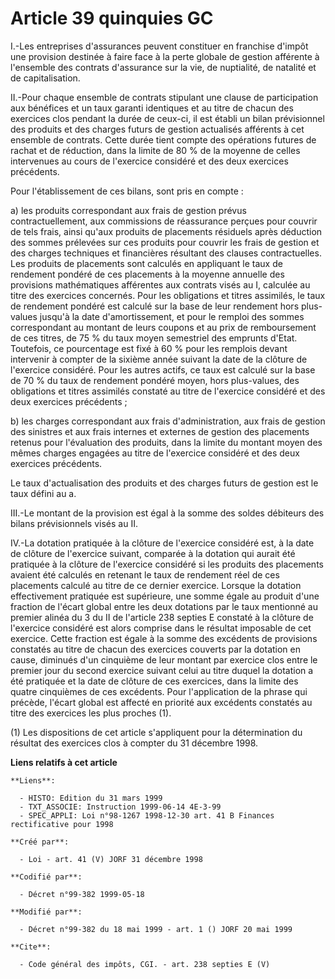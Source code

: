 # Article 39 quinquies GC

I.-Les entreprises d'assurances peuvent constituer en franchise d'impôt une provision destinée à faire face à la perte
globale de gestion afférente à l'ensemble des contrats d'assurance sur la vie, de nuptialité, de natalité et de
capitalisation. 

II.-Pour chaque ensemble de contrats stipulant une clause de participation aux bénéfices et un taux garanti identiques et au
titre de chacun des exercices clos pendant la durée de ceux-ci, il est établi un bilan prévisionnel des produits et des
charges futurs de gestion actualisés afférents à cet ensemble de contrats. Cette durée tient compte des opérations futures de
rachat et de réduction, dans la limite de 80 % de la moyenne de celles intervenues au cours de l'exercice considéré et des
deux exercices précédents. 

Pour l'établissement de ces bilans, sont pris en compte : 

a) les produits correspondant aux frais de gestion prévus contractuellement, aux commissions de réassurance perçues pour
couvrir de tels frais, ainsi qu'aux produits de placements résiduels après déduction des sommes prélevées sur ces produits
pour couvrir les frais de gestion et des charges techniques et financières résultant des clauses contractuelles. Les produits
de placements sont calculés en appliquant le taux de rendement pondéré de ces placements à la moyenne annuelle des provisions
mathématiques afférentes aux contrats visés au I, calculée au titre des exercices concernés. Pour les obligations et titres
assimilés, le taux de rendement pondéré est calculé sur la base de leur rendement hors plus-values jusqu'à la date
d'amortissement, et pour le remploi des sommes correspondant au montant de leurs coupons et au prix de remboursement de ces
titres, de 75 % du taux moyen semestriel des emprunts d'Etat. Toutefois, ce pourcentage est fixé à 60 % pour les remplois
devant intervenir à compter de la sixième année suivant la date de la clôture de l'exercice considéré. Pour les autres
actifs, ce taux est calculé sur la base de 70 % du taux de rendement pondéré moyen, hors plus-values, des obligations et
titres assimilés constaté au titre de l'exercice considéré et des deux exercices précédents ; 

b) les charges correspondant aux frais d'administration, aux frais de gestion des sinistres et aux frais internes et externes
de gestion des placements retenus pour l'évaluation des produits, dans la limite du montant moyen des mêmes charges engagées
au titre de l'exercice considéré et des deux exercices précédents. 

Le taux d'actualisation des produits et des charges futurs de gestion est le taux défini au a. 

III.-Le montant de la provision est égal à la somme des soldes débiteurs des bilans prévisionnels visés au II. 

IV.-La dotation pratiquée à la clôture de l'exercice considéré est, à la date de clôture de l'exercice suivant, comparée à la
dotation qui aurait été pratiquée à la clôture de l'exercice considéré si les produits des placements avaient été calculés en
retenant le taux de rendement réel de ces placements calculé au titre de ce dernier exercice. Lorsque la dotation
effectivement pratiquée est supérieure, une somme égale au produit d'une fraction de l'écart global entre les deux dotations
par le taux mentionné au premier alinéa du 3 du II de l'article 238 septies E constaté à la clôture de l'exercice considéré
est alors comprise dans le résultat imposable de cet exercice. Cette fraction est égale à la somme des excédents de
provisions constatés au titre de chacun des exercices couverts par la dotation en cause, diminués d'un cinquième de leur
montant par exercice clos entre le premier jour du second exercice suivant celui au titre duquel la dotation a été pratiquée
et la date de clôture de ces exercices, dans la limite des quatre cinquièmes de ces excédents. Pour l'application de la
phrase qui précède, l'écart global est affecté en priorité aux excédents constatés au titre des exercices les plus proches
(1). 

(1) Les dispositions de cet article s'appliquent pour la détermination du résultat des exercices clos à compter du 31
décembre 1998.

**Liens relatifs à cet article**

	**Liens**:

	  - HISTO: Edition du 31 mars 1999
	  - TXT_ASSOCIE: Instruction 1999-06-14 4E-3-99
	  - SPEC_APPLI: Loi n°98-1267 1998-12-30 art. 41 B Finances rectificative pour 1998

	**Créé par**:

	  - Loi - art. 41 (V) JORF 31 décembre 1998

	**Codifié par**:

	  - Décret n°99-382 1999-05-18

	**Modifié par**:

	  - Décret n°99-382 du 18 mai 1999 - art. 1 () JORF 20 mai 1999

	**Cite**:

	  - Code général des impôts, CGI. - art. 238 septies E (V)
